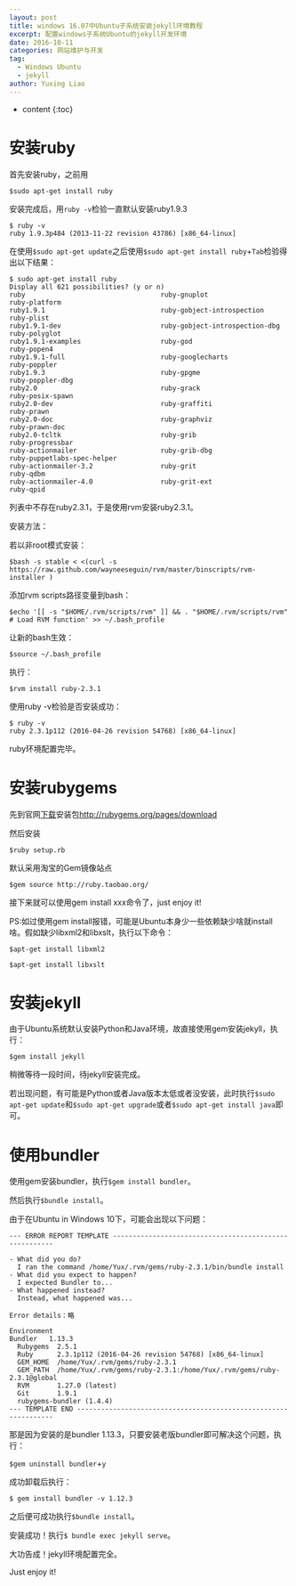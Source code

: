 ```yaml
---
layout: post
title: windows 16.07中Ubuntu子系统安装jekyll环境教程
excerpt: 配置windows子系统Ubuntu的jekyll开发环境
date: 2016-10-11
categories: 网站维护与开发
tag:
  - Windows Ubuntu
  - jekyll
author: Yuxing Liao
---
```


* content
{:toc}

# **安装ruby**

首先安装ruby，之前用

```
$sudo apt-get install ruby
```

安装完成后，用`ruby -v`检验一直默认安装ruby1.9.3

```
$ ruby -v
ruby 1.9.3p484 (2013-11-22 revision 43786) [x86_64-linux]
```

在使用`$sudo apt-get update`之后使用`$sudo apt-get install ruby`+`Tab`检验得出以下结果：

```
$ sudo apt-get install ruby
Display all 621 possibilities? (y or n)
ruby                                  ruby-gnuplot                          ruby-platform
ruby1.9.1                             ruby-gobject-introspection            ruby-plist
ruby1.9.1-dev                         ruby-gobject-introspection-dbg        ruby-polyglot
ruby1.9.1-examples                    ruby-god                              ruby-popen4
ruby1.9.1-full                        ruby-googlecharts                     ruby-poppler
ruby1.9.3                             ruby-gpgme                            ruby-poppler-dbg
ruby2.0                               ruby-grack                            ruby-posix-spawn
ruby2.0-dev                           ruby-graffiti                         ruby-prawn
ruby2.0-doc                           ruby-graphviz                         ruby-prawn-doc
ruby2.0-tcltk                         ruby-grib                             ruby-progressbar
ruby-actionmailer                     ruby-grib-dbg                         ruby-puppetlabs-spec-helper
ruby-actionmailer-3.2                 ruby-grit                             ruby-qdbm
ruby-actionmailer-4.0                 ruby-grit-ext                         ruby-qpid
```

列表中不存在ruby2.3.1，于是使用rvm安装ruby2.3.1。

安装方法：

若以非root模式安装：

```
$bash -s stable < <(curl -s https://raw.github.com/wayneeseguin/rvm/master/binscripts/rvm-installer )
```

添加rvm scripts路径变量到bash：

```
$echo '[[ -s "$HOME/.rvm/scripts/rvm" ]] && . "$HOME/.rvm/scripts/rvm" # Load RVM function' >> ~/.bash_profile
```

让新的bash生效：

```
$source ~/.bash_profile
```

执行：

```
$rvm install ruby-2.3.1
```

使用ruby -v检验是否安装成功：

```
$ ruby -v
ruby 2.3.1p112 (2016-04-26 revision 54768) [x86_64-linux]
```

ruby环境配置完毕。

# **安装rubygems**

先到官网[下载](http://www.2cto.com/soft)安装包<http://rubygems.org/pages/download>

然后安装

```
$ruby setup.rb
```

默认采用淘宝的Gem镜像站点

```
$gem source http://ruby.taobao.org/
```

接下来就可以使用gem install xxx命令了，just enjoy it!

PS:如过使用gem install报错，可能是Ubuntu本身少一些依赖缺少啥就install 啥。假如缺少libxml2和libxslt，执行以下命令：

```
$apt-get install libxml2
```

```
$apt-get install libxslt
```

# **安装jekyll**

由于Ubuntu系统默认安装Python和Java环境，故直接使用gem安装jekyll，执行：

```
$gem install jekyll
```

稍微等待一段时间，待jekyll安装完成。

若出现问题，有可能是Python或者Java版本太低或者没安装，此时执行`$sudo apt-get update`和`$sudo apt-get upgrade`或者`$sudo apt-get install java`即可。

# **使用bundler**

使用gem安装bundler，执行`$gem install bundler`。

然后执行`$bundle install`。

由于在Ubuntu in Windows 10下，可能会出现以下问题：

```
--- ERROR REPORT TEMPLATE -------------------------------------------------------

- What did you do?
  I ran the command /home/Yux/.rvm/gems/ruby-2.3.1/bin/bundle install
- What did you expect to happen?
  I expected Bundler to...
- What happened instead?
  Instead, what happened was...

Error details：略

Environment
Bundler   1.13.3
  Rubygems  2.5.1
  Ruby      2.3.1p112 (2016-04-26 revision 54768) [x86_64-linux]
  GEM_HOME  /home/Yux/.rvm/gems/ruby-2.3.1
  GEM_PATH  /home/Yux/.rvm/gems/ruby-2.3.1:/home/Yux/.rvm/gems/ruby-2.3.1@global
  RVM       1.27.0 (latest)
  Git       1.9.1
  rubygems-bundler (1.4.4)
--- TEMPLATE END ----------------------------------------------------------------
```

那是因为安装的是bundler 1.13.3，只要安装老版bundler即可解决这个问题，执行：

`$gem uninstall bundler`+`y`

成功卸载后执行：

```
$ gem install bundler -v 1.12.3
```

之后便可成功执行`$bundle install`。

安装成功！执行`$ bundle exec jekyll serve`。

大功告成！jekyll环境配置完全。

Just enjoy it!
